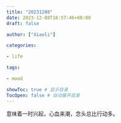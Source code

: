 ```yaml
---
title: "20231208"
date: 2023-12-08T16:57:46+08:00
draft: false

author: ["Xiaoli"]

categories: 

- life

tags: 

- mood

showToc: true # 显示目录
TocOpen: false # 自动展开目录
---
```


意味着一时兴起，心血来潮，念头总比行动多。
